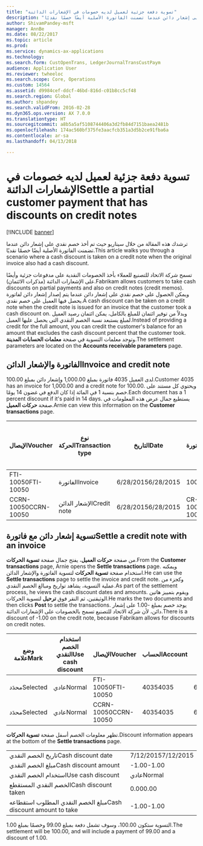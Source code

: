 ```yaml
---
title: "تسوية دفعة جزئية لعميل لديه خصومات في الإشعارات الدائنة"
description: "ترشدك هذه المقالة من خلال سيناريو حيث تم أخذ خصم نقدي على إشعار دائن عندما تضمنت الفاتورة الأصلية أيضًا خصمًا نقديًا."
author: ShivamPandey-msft
manager: AnnBe
ms.date: 08/22/2017
ms.topic: article
ms.prod: 
ms.service: dynamics-ax-applications
ms.technology: 
ms.search.form: CustOpenTrans, LedgerJournalTransCustPaym
audience: Application User
ms.reviewer: twheeloc
ms.search.scope: Core, Operations
ms.custom: 14564
ms.assetid: d9984cef-ddcf-46bd-816d-c01b8cc5cf48
ms.search.region: Global
ms.author: shpandey
ms.search.validFrom: 2016-02-28
ms.dyn365.ops.version: AX 7.0.0
ms.translationtype: HT
ms.sourcegitcommit: a8b5a5af5108744406a3d2fb84d7151baea2481b
ms.openlocfilehash: 174ac560bf375fe3aacfcb351a3d5b2ce91fba6a
ms.contentlocale: ar-sa
ms.lasthandoff: 04/13/2018

---
```


# <a name="settle-a-partial-customer-payment-that-has-discounts-on-credit-notes"></a><span data-ttu-id="fcdda-103">تسوية دفعة جزئية لعميل لديه خصومات في الإشعارات الدائنة</span><span class="sxs-lookup"><span data-stu-id="fcdda-103">Settle a partial customer payment that has discounts on credit notes</span></span>

[!INCLUDE [banner](../includes/banner.md)]

<span data-ttu-id="fcdda-104">ترشدك هذه المقالة من خلال سيناريو حيث تم أخذ خصم نقدي على إشعار دائن عندما تضمنت الفاتورة الأصلية أيضًا خصمًا نقديًا.</span><span class="sxs-lookup"><span data-stu-id="fcdda-104">This article walks you through a scenario where a cash discount is taken on a credit note when the original invoice also had a cash discount.</span></span> 

<span data-ttu-id="fcdda-105">تسمح شركة الاتحاد للتصنيع للعملاء بأخذ الخصومات النقدية على مدفوعات جزئية وأيضًا على الإشعارات الدائنة (مذكرات الائتمان).</span><span class="sxs-lookup"><span data-stu-id="fcdda-105">Fabrikam allows customers to take cash discounts on partial payments and also on credit notes (credit memos).</span></span> <span data-ttu-id="fcdda-106">ويمكن الحصول على خصم نقدي على إشعار دائن عندما يتم إصدار إشعار دائن لفاتورة يحصل فيها العميل على خصم نقدي.</span><span class="sxs-lookup"><span data-stu-id="fcdda-106">A cash discount can be taken on a credit note when the credit note is issued for an invoice that the customer took a cash discount on.</span></span> <span data-ttu-id="fcdda-107">وبدلاً من توفير ائتمان للمبلغ بالكامل، يمكن ائتمان رصيد العميل لمبلغ يستبعد نسبة الخصم النقدي التي يحصل عليها العميل.</span><span class="sxs-lookup"><span data-stu-id="fcdda-107">Instead of providing a credit for the full amount, you can credit the customer's balance for an amount that excludes the cash discount percent that the customer took.</span></span> <span data-ttu-id="fcdda-108">وتوجد معلمات التسوية في صفحة **معلمات الحسابات المدينة**.</span><span class="sxs-lookup"><span data-stu-id="fcdda-108">The settlement parameters are located on the **Accounts receivable parameters** page.</span></span>

## <a name="invoice-and-credit-note"></a><span data-ttu-id="fcdda-109">الفاتورة والإشعار الدائن</span><span class="sxs-lookup"><span data-stu-id="fcdda-109">Invoice and credit note</span></span>
<span data-ttu-id="fcdda-110">لدى العميل 4035 فاتورة بمبلغ 1,000.00 وإشعار دائن بمبلغ 100.00.</span><span class="sxs-lookup"><span data-stu-id="fcdda-110">Customer 4035 has an invoice for 1,000.00 and a credit note for 100.00.</span></span> <span data-ttu-id="fcdda-111">ويحتوي كل مستند على خصم بنسبة 1 في المائة إذا كان الدفع في غضون 14 يومًا.</span><span class="sxs-lookup"><span data-stu-id="fcdda-111">Each document has a 1 percent discount if it's paid in 14 days.</span></span> <span data-ttu-id="fcdda-112">يستطيع جمال عرض هذه المعلومات في صفحة **حركات العميل**.</span><span class="sxs-lookup"><span data-stu-id="fcdda-112">Arnie can view this information on the **Customer transactions** page.</span></span>

| <span data-ttu-id="fcdda-113">الإيصال</span><span class="sxs-lookup"><span data-stu-id="fcdda-113">Voucher</span></span>    | <span data-ttu-id="fcdda-114">نوع الحركة</span><span class="sxs-lookup"><span data-stu-id="fcdda-114">Transaction type</span></span> | <span data-ttu-id="fcdda-115">التاريخ</span><span class="sxs-lookup"><span data-stu-id="fcdda-115">Date</span></span>      | <span data-ttu-id="fcdda-116">الفاتورة</span><span class="sxs-lookup"><span data-stu-id="fcdda-116">Invoice</span></span>  | <span data-ttu-id="fcdda-117">المبلغ في خصم بعملة الحركة</span><span class="sxs-lookup"><span data-stu-id="fcdda-117">Amount in transaction currency debit</span></span> | <span data-ttu-id="fcdda-118">المبلغ في الائتمان بعملة الحركة</span><span class="sxs-lookup"><span data-stu-id="fcdda-118">Amount in transaction currency credit</span></span> | <span data-ttu-id="fcdda-119">الرصيد</span><span class="sxs-lookup"><span data-stu-id="fcdda-119">Balance</span></span>  | <span data-ttu-id="fcdda-120">عملة</span><span class="sxs-lookup"><span data-stu-id="fcdda-120">Currency</span></span> |
|------------|------------------|-----------|----------|--------------------------------------|---------------------------------------|----------|----------|
| <span data-ttu-id="fcdda-121">FTI-10050</span><span class="sxs-lookup"><span data-stu-id="fcdda-121">FTI-10050</span></span>  | <span data-ttu-id="fcdda-122">الفاتورة</span><span class="sxs-lookup"><span data-stu-id="fcdda-122">Invoice</span></span>          | <span data-ttu-id="fcdda-123">6/28/2015</span><span class="sxs-lookup"><span data-stu-id="fcdda-123">6/28/2015</span></span> | <span data-ttu-id="fcdda-124">10050</span><span class="sxs-lookup"><span data-stu-id="fcdda-124">10050</span></span>    | <span data-ttu-id="fcdda-125">1,000.00</span><span class="sxs-lookup"><span data-stu-id="fcdda-125">1,000.00</span></span>                             |                                       | <span data-ttu-id="fcdda-126">1,000.00</span><span class="sxs-lookup"><span data-stu-id="fcdda-126">1,000.00</span></span> | <span data-ttu-id="fcdda-127">دولار أمريكي</span><span class="sxs-lookup"><span data-stu-id="fcdda-127">USD</span></span>      |
| <span data-ttu-id="fcdda-128">CCRN-10050</span><span class="sxs-lookup"><span data-stu-id="fcdda-128">CCRN-10050</span></span> | <span data-ttu-id="fcdda-129">الإشعار الدائن</span><span class="sxs-lookup"><span data-stu-id="fcdda-129">Credit note</span></span>      | <span data-ttu-id="fcdda-130">6/28/2015</span><span class="sxs-lookup"><span data-stu-id="fcdda-130">6/28/2015</span></span> | <span data-ttu-id="fcdda-131">CR-10050</span><span class="sxs-lookup"><span data-stu-id="fcdda-131">CR-10050</span></span> |                                      | <span data-ttu-id="fcdda-132">100.00</span><span class="sxs-lookup"><span data-stu-id="fcdda-132">100.00</span></span>                                | <span data-ttu-id="fcdda-133">100.00-</span><span class="sxs-lookup"><span data-stu-id="fcdda-133">-100.00</span></span>  | <span data-ttu-id="fcdda-134">دولار أمريكي</span><span class="sxs-lookup"><span data-stu-id="fcdda-134">USD</span></span>      |

## <a name="settle-a-credit-note-with-an-invoice"></a><span data-ttu-id="fcdda-135">تسوية إشعار دائن مع فاتورة</span><span class="sxs-lookup"><span data-stu-id="fcdda-135">Settle a credit note with an invoice</span></span>
<span data-ttu-id="fcdda-136">من صفحة **حركات العميل**، يفتح جمال صفحة **تسوية الحركات**.</span><span class="sxs-lookup"><span data-stu-id="fcdda-136">From the **Customer transactions** page, Arnie opens the **Settle transactions** page.</span></span> <span data-ttu-id="fcdda-137">ويمكنه استخدام صفحة **تسوية الحركات** لتسوية الفاتورة والإشعار الدائن.</span><span class="sxs-lookup"><span data-stu-id="fcdda-137">He can use the **Settle transactions** page to settle the invoice and credit note.</span></span> <span data-ttu-id="fcdda-138">وكجزء من عملية التسوية، يشاهد تواريخ ومبالغ الخصم النقدي.</span><span class="sxs-lookup"><span data-stu-id="fcdda-138">As part of the settlement process, he views the cash discount dates and amounts.</span></span> <span data-ttu-id="fcdda-139">ويقوم بتمييز هاتين الوثيقتين، ثم النقر فوق **ترحيل** لتسوية الحركات.</span><span class="sxs-lookup"><span data-stu-id="fcdda-139">He marks the two documents and then clicks **Post** to settle the transactions.</span></span> <span data-ttu-id="fcdda-140">يوجد خصم بمبلغ -1.00 على إشعار دائن، لأن شركة الاتحاد للتصنيع تسمح بالخصومات على الإشعارات الدائنة.</span><span class="sxs-lookup"><span data-stu-id="fcdda-140">There is a discount of -1.00 on the credit note, because Fabrikam allows for discounts on credit notes.</span></span>

| <span data-ttu-id="fcdda-141">وضع علامة</span><span class="sxs-lookup"><span data-stu-id="fcdda-141">Mark</span></span>     | <span data-ttu-id="fcdda-142">استخدام الخصم النقدي</span><span class="sxs-lookup"><span data-stu-id="fcdda-142">Use cash discount</span></span> | <span data-ttu-id="fcdda-143">الإيصال</span><span class="sxs-lookup"><span data-stu-id="fcdda-143">Voucher</span></span>    | <span data-ttu-id="fcdda-144">الحساب</span><span class="sxs-lookup"><span data-stu-id="fcdda-144">Account</span></span> | <span data-ttu-id="fcdda-145">التاريخ</span><span class="sxs-lookup"><span data-stu-id="fcdda-145">Date</span></span>      | <span data-ttu-id="fcdda-146">تاريخ الاستحقاق</span><span class="sxs-lookup"><span data-stu-id="fcdda-146">Due date</span></span>  | <span data-ttu-id="fcdda-147">الفاتورة</span><span class="sxs-lookup"><span data-stu-id="fcdda-147">Invoice</span></span>  | <span data-ttu-id="fcdda-148">المبلغ بعملة الحركة</span><span class="sxs-lookup"><span data-stu-id="fcdda-148">Amount in transaction currency</span></span> | <span data-ttu-id="fcdda-149">عملة</span><span class="sxs-lookup"><span data-stu-id="fcdda-149">Currency</span></span> | <span data-ttu-id="fcdda-150">المبلغ المراد تسويته</span><span class="sxs-lookup"><span data-stu-id="fcdda-150">Amount to settle</span></span> |
|----------|-------------------|------------|---------|-----------|-----------|----------|--------------------------------|----------|------------------|
| <span data-ttu-id="fcdda-151">محدَد</span><span class="sxs-lookup"><span data-stu-id="fcdda-151">Selected</span></span> | <span data-ttu-id="fcdda-152">عادي</span><span class="sxs-lookup"><span data-stu-id="fcdda-152">Normal</span></span>            | <span data-ttu-id="fcdda-153">FTI-10050</span><span class="sxs-lookup"><span data-stu-id="fcdda-153">FTI-10050</span></span>  | <span data-ttu-id="fcdda-154">4035</span><span class="sxs-lookup"><span data-stu-id="fcdda-154">4035</span></span>    | <span data-ttu-id="fcdda-155">6/28/2015</span><span class="sxs-lookup"><span data-stu-id="fcdda-155">6/28/2015</span></span> | <span data-ttu-id="fcdda-156">7/28/2015</span><span class="sxs-lookup"><span data-stu-id="fcdda-156">7/28/2015</span></span> | <span data-ttu-id="fcdda-157">10050</span><span class="sxs-lookup"><span data-stu-id="fcdda-157">10050</span></span>    | <span data-ttu-id="fcdda-158">1,000.00</span><span class="sxs-lookup"><span data-stu-id="fcdda-158">1,000.00</span></span>                       | <span data-ttu-id="fcdda-159">دولار أمريكي</span><span class="sxs-lookup"><span data-stu-id="fcdda-159">USD</span></span>      | <span data-ttu-id="fcdda-160">990.00</span><span class="sxs-lookup"><span data-stu-id="fcdda-160">990.00</span></span>           |
| <span data-ttu-id="fcdda-161">محدَد</span><span class="sxs-lookup"><span data-stu-id="fcdda-161">Selected</span></span> | <span data-ttu-id="fcdda-162">عادي</span><span class="sxs-lookup"><span data-stu-id="fcdda-162">Normal</span></span>            | <span data-ttu-id="fcdda-163">CCRN-10050</span><span class="sxs-lookup"><span data-stu-id="fcdda-163">CCRN-10050</span></span> | <span data-ttu-id="fcdda-164">4035</span><span class="sxs-lookup"><span data-stu-id="fcdda-164">4035</span></span>    | <span data-ttu-id="fcdda-165">6/28/2015</span><span class="sxs-lookup"><span data-stu-id="fcdda-165">6/28/2015</span></span> | <span data-ttu-id="fcdda-166">7/28/2015</span><span class="sxs-lookup"><span data-stu-id="fcdda-166">7/28/2015</span></span> | <span data-ttu-id="fcdda-167">CR-10050</span><span class="sxs-lookup"><span data-stu-id="fcdda-167">CR-10050</span></span> | <span data-ttu-id="fcdda-168">100.00-</span><span class="sxs-lookup"><span data-stu-id="fcdda-168">-100.00</span></span>                        | <span data-ttu-id="fcdda-169">دولار أمريكي</span><span class="sxs-lookup"><span data-stu-id="fcdda-169">USD</span></span>      | <span data-ttu-id="fcdda-170">-99.00</span><span class="sxs-lookup"><span data-stu-id="fcdda-170">-99.00</span></span>           |

<span data-ttu-id="fcdda-171">تظهر معلومات الخصم أسفل صفحة **تسوية الحركات**.</span><span class="sxs-lookup"><span data-stu-id="fcdda-171">Discount information appears at the bottom of the **Settle transactions** page.</span></span>

|                              |           |
|------------------------------|-----------|
| <span data-ttu-id="fcdda-172">تاريخ الخصم النقدي</span><span class="sxs-lookup"><span data-stu-id="fcdda-172">Cash discount date</span></span>           | <span data-ttu-id="fcdda-173">7/12/2015</span><span class="sxs-lookup"><span data-stu-id="fcdda-173">7/12/2015</span></span> |
| <span data-ttu-id="fcdda-174">مبلغ الخصم النقدي</span><span class="sxs-lookup"><span data-stu-id="fcdda-174">Cash discount amount</span></span>         | <span data-ttu-id="fcdda-175">-1.00</span><span class="sxs-lookup"><span data-stu-id="fcdda-175">-1.00</span></span>     |
| <span data-ttu-id="fcdda-176">استخدام الخصم النقدي</span><span class="sxs-lookup"><span data-stu-id="fcdda-176">Use cash discount</span></span>            | <span data-ttu-id="fcdda-177">عادي</span><span class="sxs-lookup"><span data-stu-id="fcdda-177">Normal</span></span>    |
| <span data-ttu-id="fcdda-178">الخصم النقدي المستقطع</span><span class="sxs-lookup"><span data-stu-id="fcdda-178">Cash discount taken</span></span>          | <span data-ttu-id="fcdda-179">0.00</span><span class="sxs-lookup"><span data-stu-id="fcdda-179">0.00</span></span>      |
| <span data-ttu-id="fcdda-180">مبلغ الخصم النقدي المطلوب استقطاعه</span><span class="sxs-lookup"><span data-stu-id="fcdda-180">Cash discount amount to take</span></span> | <span data-ttu-id="fcdda-181">-1.00</span><span class="sxs-lookup"><span data-stu-id="fcdda-181">-1.00</span></span>     |

<span data-ttu-id="fcdda-182">التسوية ستكون 100.00، وسوف تشمل دفعة بمبلغ 99.00 وخصمًا بمبلغ 1.00.</span><span class="sxs-lookup"><span data-stu-id="fcdda-182">The settlement will be 100.00, and will include a payment of 99.00 and a discount of 1.00.</span></span>




